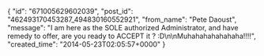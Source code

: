  {
   "id": "671005629602039",
   "post_id": "462493170453287_494830160552921",
   "from_name": "Pete Daoust",
   "message": "I am here as the SOLE authorized Administrator, and have remedy to offer, are you ready to ACCEPT it ? :D\n\nMuhahahahahahaha!!!!",
   "created_time": "2014-05-23T02:05:57+0000"
 }
